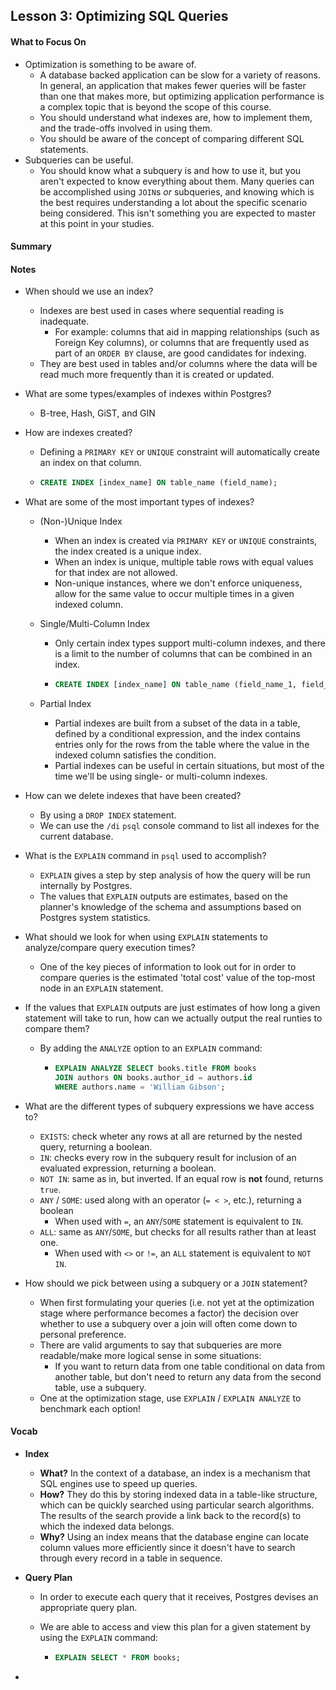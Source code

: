 ## Lesson 3: Optimizing SQL Queries

#### What to Focus On

* Optimization is something to be aware of.
  * A database backed application can be slow for a variety of reasons. In general, an application that makes fewer queries will be faster than one that makes more, but optimizing application performance is a complex topic that is beyond the scope of this course.
  * You should understand what indexes are, how to implement them, and the trade-offs involved in using them.
  * You should be aware of the concept of comparing different SQL statements.
* Subqueries can be useful.
  * You should know what a subquery is and how to use it, but you aren't expected to know everything  about them. Many queries can be accomplished using `JOIN`s *or* subqueries, and knowing which is the best requires understanding a lot about the specific scenario being considered. This isn't something you are expected to master at this point in your studies.

#### Summary

#### Notes

* When should we use an index?

  * Indexes are best used in cases where sequential reading is inadequate. 
    * For example: columns that aid in mapping relationships (such as Foreign Key columns), or columns that are frequently used as part of an `ORDER BY` clause, are good candidates for indexing.
  * They are best used in tables and/or columns where the data will be read much more frequently than it is created or updated.

* What are some types/examples of indexes within Postgres?

  * B-tree, Hash, GiST, and GIN

* How are indexes created?

  * Defining a `PRIMARY KEY` or `UNIQUE` constraint will automatically create an index on that column.

  * ```sql
    CREATE INDEX [index_name] ON table_name (field_name);
    ```

* What are some of the most important types of indexes?

  * (Non-)Unique Index

    * When an index is created via `PRIMARY KEY` or `UNIQUE` constraints, the index created is a unique index.
    * When an index is unique, multiple table rows with equal values for that index are not allowed.
    * Non-unique instances, where we don't enforce uniqueness, allow for the same value to occur multiple times in a given indexed column.

  * Single/Multi-Column Index

    * Only certain index types support multi-column indexes, and there is a limit to the number of columns that can be combined in an index.

    * ```sql
      CREATE INDEX [index_name] ON table_name (field_name_1, field_name_1);
      ```

  * Partial Index

    * Partial indexes are built from a subset of the data in a table, defined by a conditional expression, and the index contains entries only for the rows from the table where the value in the indexed column satisfies the condition.
    * Partial indexes can be useful in certain situations, but most of the time we'll be using single- or multi-column indexes.

* How can we delete indexes that have been created?

  * By using a `DROP INDEX` statement.
  * We can use the `/di` `psql` console command to list all indexes for the current database.

* What is the `EXPLAIN` command in `psql` used to accomplish?

  * `EXPLAIN` gives a step by step analysis of how the query will be run internally by Postgres.
  * The values that `EXPLAIN` outputs are estimates, based on the planner's knowledge of the schema and assumptions based on Postgres system statistics.

* What should we look for when using `EXPLAIN` statements to analyze/compare query execution times?

  * One of the key pieces of information to look out for in order to compare queries is the estimated 'total cost' value of the top-most node in an `EXPLAIN` statement.

* If the values that `EXPLAIN` outputs are just estimates of how long a given statement will take to run, how can we actually output the real runties to compare them?

  * By adding the `ANALYZE` option to an `EXPLAIN` command:

    * ```sql
      EXPLAIN ANALYZE SELECT books.title FROM books
      JOIN authors ON books.author_id = authors.id
      WHERE authors.name = 'William Gibson';
      ```

* What are the different types of subquery expressions we have access to?

  * `EXISTS`: check wheter any rows at all are returned by the nested query, returning a boolean.
  * `IN`: checks every row in the subquery result for inclusion of an evaluated expression, returning a boolean.
  * `NOT IN`: same as in, but inverted. If an equal row is **not** found, returns `true`.
  * `ANY` / `SOME`: used along with an operator (`= < >`, etc.), returning a boolean
    * When used with `=`, an `ANY`/`SOME` statement is equivalent to `IN`.
  * `ALL`: same as `ANY`/`SOME`, but checks for all results rather than at least one.
    * When used with `<>` or `!=`, an `ALL` statement is equivalent to `NOT IN`.

* How should we pick between using a subquery or a `JOIN` statement?

  * When first formulating your queries (i.e. not yet at the optimization stage where performance becomes a factor) the decision over whether to use a subquery over a join will often come down to personal preference.
  * There are valid arguments to say that subqueries are more readable/make more logical sense in some situations:
    * If you want to return data from one table conditional on data from another table, but don't need to return any data from the second table, use a subquery.
  * One at the optimization stage, use `EXPLAIN` / `EXPLAIN ANALYZE` to benchmark each option!

#### Vocab

* **Index**

  * **What?** In the context of a database, an index is a mechanism that SQL engines use to speed up queries.
  * **How?** They do this by storing indexed data in a table-like structure, which can be quickly searched using particular search algorithms. The results of the search provide a link back to the record(s) to which the indexed data belongs.
  * **Why?** Using an index means that the database engine can locate column values more efficiently since it doesn't have to search through every record in a table in sequence.

* **Query Plan**

  * In order to execute each query that it receives, Postgres devises an appropriate query plan.

  * We are able to access and view this plan for a given statement by using the `EXPLAIN` command:

    * ```sql
      EXPLAIN SELECT * FROM books;
      ```

* 